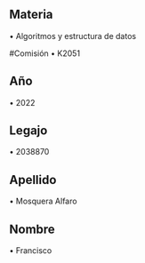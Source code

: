 ## Materia
•	Algoritmos y estructura de datos

#Comisión
•	K2051
## Año
•	2022
## Legajo
•	2038870

## Apellido
•	Mosquera Alfaro
## Nombre
•	Francisco
